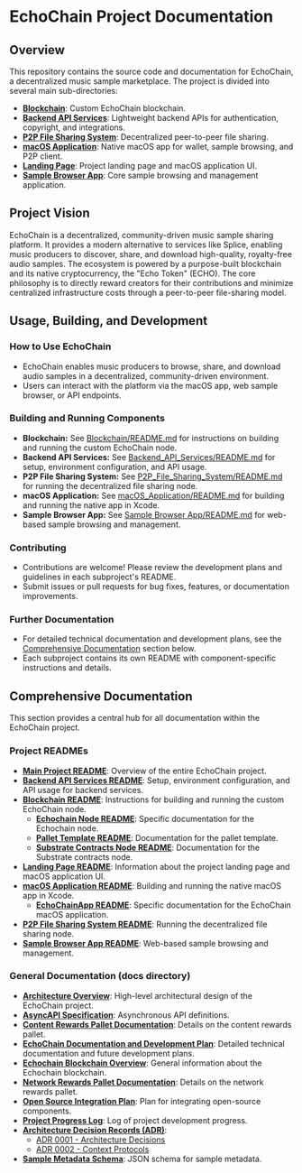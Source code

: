 
# EchoChain Project Documentation

## Overview
This repository contains the source code and documentation for EchoChain, a decentralized music sample marketplace. The project is divided into several main sub-directories:

*   **[Blockchain](./Blockchain/README.md)**: Custom EchoChain blockchain.
*   **[Backend API Services](./Backend_API_Services/README.md)**: Lightweight backend APIs for authentication, copyright, and integrations.
*   **[P2P File Sharing System](./P2P_File_Sharing_System/README.md)**: Decentralized peer-to-peer file sharing.
*   **[macOS Application](./macOS_Application/README.md)**: Native macOS app for wallet, sample browsing, and P2P client.
*   **[Landing Page](./LandingPage/README.md)**: Project landing page and macOS application UI.
*   **[Sample Browser App](./Sample%20Browser%20App/README.md)**: Core sample browsing and management application.

## Project Vision
EchoChain is a decentralized, community-driven music sample sharing platform. It provides a modern alternative to services like Splice, enabling music producers to discover, share, and download high-quality, royalty-free audio samples. The ecosystem is powered by a purpose-built blockchain and its native cryptocurrency, the "Echo Token" (ECHO). The core philosophy is to directly reward creators for their contributions and minimize centralized infrastructure costs through a peer-to-peer file-sharing model.

## Usage, Building, and Development

### How to Use EchoChain
- EchoChain enables music producers to browse, share, and download audio samples in a decentralized, community-driven environment.
- Users can interact with the platform via the macOS app, web sample browser, or API endpoints.

### Building and Running Components
- **Blockchain:** See [Blockchain/README.md](./Blockchain/README.md) for instructions on building and running the custom EchoChain node.
- **Backend API Services:** See [Backend_API_Services/README.md](./Backend_API_Services/README.md) for setup, environment configuration, and API usage.
- **P2P File Sharing System:** See [P2P_File_Sharing_System/README.md](./P2P_File_Sharing_System/README.md) for running the decentralized file sharing node.
- **macOS Application:** See [macOS_Application/README.md](./macOS_Application/README.md) for building and running the native app in Xcode.
- **Sample Browser App:** See [Sample Browser App/README.md](./Sample%20Browser%20App/README.md) for web-based sample browsing and management.

### Contributing
- Contributions are welcome! Please review the development plans and guidelines in each subproject's README.
- Submit issues or pull requests for bug fixes, features, or documentation improvements.

### Further Documentation
- For detailed technical documentation and development plans, see the [Comprehensive Documentation](#comprehensive-documentation) section below.
- Each subproject contains its own README with component-specific instructions and details.

## Comprehensive Documentation

This section provides a central hub for all documentation within the EchoChain project.

### Project READMEs

*   **[Main Project README](./README.md)**: Overview of the entire EchoChain project.
*   **[Backend API Services README](./Backend_API_Services/README.md)**: Setup, environment configuration, and API usage for backend services.
*   **[Blockchain README](./Blockchain/README.md)**: Instructions for building and running the custom EchoChain node.
    *   **[Echochain Node README](./Blockchain/echochain-node/README.md)**: Specific documentation for the Echochain node.
    *   **[Pallet Template README](./Blockchain/echochain-node/pallets/template/README.md)**: Documentation for the pallet template.
    *   **[Substrate Contracts Node README](./Blockchain/substrate-contracts-node/README.md)**: Documentation for the Substrate contracts node.
*   **[Landing Page README](./LandingPage/README.md)**: Information about the project landing page and macOS application UI.
*   **[macOS Application README](./macOS_Application/README.md)**: Building and running the native macOS app in Xcode.
    *   **[EchoChainApp README](./macOS_Application/EchoChainApp/README.md)**: Specific documentation for the EchoChain macOS application.
*   **[P2P File Sharing System README](./P2P_File_Sharing_System/README.md)**: Running the decentralized file sharing node.
*   **[Sample Browser App README](./Sample%20Browser%20App/README.md)**: Web-based sample browsing and management.

### General Documentation (docs directory)

*   **[Architecture Overview](./docs/architecture.md)**: High-level architectural design of the EchoChain project.
*   **[AsyncAPI Specification](./docs/asyncapi.yaml)**: Asynchronous API definitions.
*   **[Content Rewards Pallet Documentation](./docs/content-rewards-pallet.md)**: Details on the content rewards pallet.
*   **[EchoChain Documentation and Development Plan](./docs/EchoChain_Documentation_and_Development_Plan.md)**: Detailed technical documentation and future development plans.
*   **[Echochain Blockchain Overview](./docs/echochain-blockchain.md)**: General information about the Echochain blockchain.
*   **[Network Rewards Pallet Documentation](./docs/network-rewards-pallet.md)**: Details on the network rewards pallet.
*   **[Open Source Integration Plan](./docs/OpenSource_Integration_Plan.md)**: Plan for integrating open-source components.
*   **[Project Progress Log](./docs/PROGRESS.md)**: Log of project development progress.
*   **[Architecture Decision Records (ADR)](./docs/adr/0001-architecture-decisions.md)**:
    *   [ADR 0001 - Architecture Decisions](./docs/adr/0001-architecture-decisions.md)
    *   [ADR 0002 - Context Protocols](./docs/adr/0002-context-protocols.md)
*   **[Sample Metadata Schema](./docs/schemas/sample-metadata.schema.json)**: JSON schema for sample metadata.
